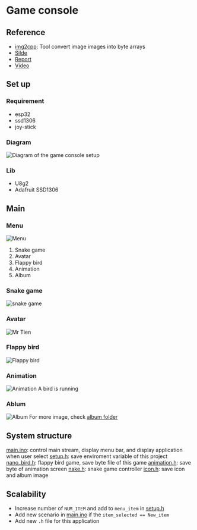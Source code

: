 # Game console 
## Reference
- [img2cpp](https://javl.github.io/image2cpp/): Tool convert image images into byte arrays 
- [Silde]()
- [Report](https://husteduvn-my.sharepoint.com/:w:/g/personal/khanh_ln200316_sis_hust_edu_vn/EaKFtKiXNA1NnXZNCWmKQJABjwgVw1ZZr3jWnTF3Mi5mgw?e=EU35Pl)
- [Video]()
## Set up
### Requirement
- esp32
- ssd1306
- joy-stick
### Diagram
![Diagram of the game console setup](img/diagram/diagram_woki.png)
### Lib
- U8g2
- Adafruit SSD1306
## Main
### Menu
![Menu](img/menu/menu.png)
1. Snake game
2. Avatar 
3. Flappy bird 
4. Animation
5. Album
### Snake game
![snake game](img/1_snake/snake_game.png)
### Avatar
![Mr Tien](img/2_Image/mr_Tien.png)
### Flappy bird
![Flappy bird](img/3_flappybird/flappy_bird.png)
### Animation
![Animation](img/4_animation/animation.png)
A bird is running
### Ablum
![Album](img/5_album/album2.png)
For more image, check [album folder](img/5_album/)
## System structure
[main.ino](main\main.ino):  control main stream, display menu bar, and display application when user select
[setup.h](main\setup.h): save enviroment variable of this project
[nano_bird.h](main\nano_bird.h): flappy bird game, save byte file of this game
[animation.h](main\animation.h): save byte of animation screen
[nake.h](main\snake.h): snake game controller
[icon.h](main\icon.h): save icon and album image
## Scalability
- Increase number of `NUM_ITEM` and add to `menu_item` in [setup.h](main\setup.h)
- Add new scenario in [main.ino](main\main.ino) if the `item_selected == New_item`
- Add new `.h` file for this application